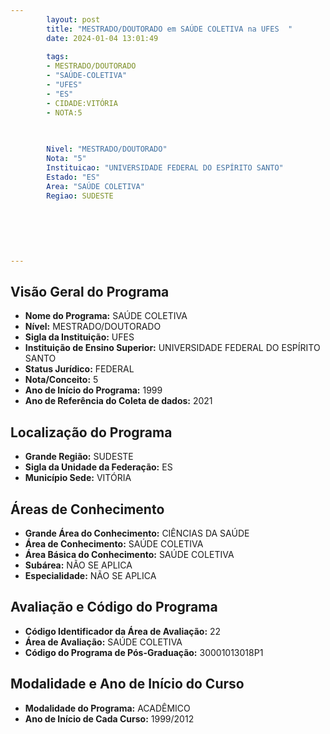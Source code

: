 ```yaml
---
        layout: post
        title: "MESTRADO/DOUTORADO em SAÚDE COLETIVA na UFES  "
        date: 2024-01-04 13:01:49
     
        tags:
        - MESTRADO/DOUTORADO
        - "SAÚDE-COLETIVA"
        - "UFES"
        - "ES"
        - CIDADE:VITÓRIA
        - NOTA:5
        
       

        Nivel: "MESTRADO/DOUTORADO"
        Nota: "5"
        Instituicao: "UNIVERSIDADE FEDERAL DO ESPÍRITO SANTO"
        Estado: "ES"
        Area: "SAÚDE COLETIVA"
        Regiao: SUDESTE
        
        
        
        
        
        
---
```

## Visão Geral do Programa
- **Nome do Programa:** SAÚDE COLETIVA
- **Nível:** MESTRADO/DOUTORADO
- **Sigla da Instituição:** UFES
- **Instituição de Ensino Superior:** UNIVERSIDADE FEDERAL DO ESPÍRITO SANTO
- **Status Jurídico:** FEDERAL
- **Nota/Conceito:** 5
- **Ano de Início do Programa:** 1999
- **Ano de Referência do Coleta de dados:** 2021

## Localização do Programa
- **Grande Região:** SUDESTE
- **Sigla da Unidade da Federação:** ES
- **Município Sede:** VITÓRIA

## Áreas de Conhecimento
- **Grande Área do Conhecimento:** CIÊNCIAS DA SAÚDE
- **Área de Conhecimento:** SAÚDE COLETIVA
- **Área Básica do Conhecimento:** SAÚDE COLETIVA
- **Subárea:** NÃO SE APLICA
- **Especialidade:** NÃO SE APLICA

## Avaliação e Código do Programa
- **Código Identificador da Área de Avaliação:** 22
- **Área de Avaliação:** SAÚDE COLETIVA
- **Código do Programa de Pós-Graduação:** 30001013018P1


## Modalidade e Ano de Início do Curso
- **Modalidade do Programa:** ACADÊMICO
- **Ano de Início de Cada Curso:** 1999/2012
